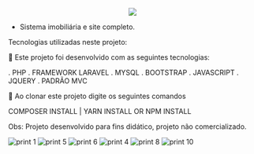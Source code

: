 <p align="center"><img src="https://laravel.com/assets/img/components/logo-laravel.svg"></p>


- Sistema imobiliária e site completo.

Tecnologias utilizadas neste projeto:


🚀 Este projeto foi desenvolvido com as seguintes tecnologias:

. PHP
. FRAMEWORK LARAVEL
. MYSQL
. BOOTSTRAP
. JAVASCRIPT
. JQUERY
. PADRÃO MVC

🚀 Ao clonar este projeto digite os seguintes comandos

COMPOSER INSTALL | YARN INSTALL OR NPM INSTALL

Obs: Projeto desenvolvido para fins didático, projeto não comercializado.

![print 1](https://user-images.githubusercontent.com/28160524/119058850-89593780-b9a5-11eb-9c04-4dbce0a47d20.png)
![print 5](https://user-images.githubusercontent.com/28160524/119058873-937b3600-b9a5-11eb-847f-6fe1cb0894bf.png)
![print 6](https://user-images.githubusercontent.com/28160524/119058878-96762680-b9a5-11eb-84e8-c061b56ea99a.png)
![print 4](https://user-images.githubusercontent.com/28160524/119058890-9bd37100-b9a5-11eb-893c-13d71aeecc59.png)
![print 8](https://user-images.githubusercontent.com/28160524/119058901-a0982500-b9a5-11eb-818e-00734dda8da2.png)
![print 10](https://user-images.githubusercontent.com/28160524/119058919-ac83e700-b9a5-11eb-8b6c-3270a3b46ec2.png)




